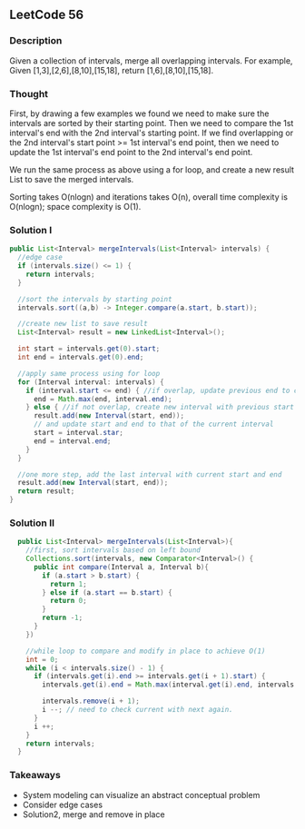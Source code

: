 ## LeetCode 56

### Description
Given a collection of intervals, merge all overlapping intervals.
For example,
Given [1,3],[2,6],[8,10],[15,18],
return [1,6],[8,10],[15,18].

### Thought
First, by drawing a few examples we found we need to  make sure the intervals are sorted by their starting point. Then we need to compare the 1st interval's end with the 2nd interval's starting point. If we find overlapping or the 2nd interval's start point >= 1st interval's end point, then we need to update the 1st interval's end point to the 2nd interval's end point.

We run the same process as above using a for loop, and create a new result List to save the merged intervals.

Sorting takes O(nlogn) and iterations takes O(n), overall time complexity is O(nlogn); space complexity is O(1).



### Solution I
```java
public List<Interval> mergeIntervals(List<Interval> intervals) {
  //edge case
  if (intervals.size() <= 1) {
    return intervals;
  }

  //sort the intervals by starting point
  intervals.sort((a,b) -> Integer.compare(a.start, b.start));

  //create new list to save result
  List<Interval> result = new LinkedList<Interval>();

  int start = intervals.get(0).start;
  int end = intervals.get(0).end;

  //apply same process using for loop
  for (Interval interval: intervals) {
    if (interval.start <= end) { //if overlap, update previous end to current interval's end
      end = Math.max(end, interval.end);
    } else { //if not overlap, create new interval with previous start and end and add to result List
      result.add(new Interval(start, end));
      // and update start and end to that of the current interval
      start = interval.star;
      end = interval.end;
    }
  }

  //one more step, add the last interval with current start and end
  result.add(new Interval(start, end));
  return result;
}
```

### Solution II
```java
  public List<Interval> mergeIntervals(List<Interval>){
    //first, sort intervals based on left bound
    Collections.sort(intervals, new Comparator<Interval>() {
      public int compare(Interval a, Interval b){
        if (a.start > b.start) {
          return 1;
        } else if (a.start == b.start) {
          return 0;
        }
        return -1;
      }
    })

    //while loop to compare and modify in place to achieve O(1)
    int = 0;
    while (i < intervals.size() - 1) {
      if (intervals.get(i).end >= intervals.get(i + 1).start) {
        intervals.get(i).end = Math.max(interval.get(i).end, intervals.get(i + 1).end);

        intervals.remove(i + 1);
        i --; // need to check current with next again.
      }
      i ++;
    }
    return intervals;  
  }
```


### Takeaways
* System modeling can visualize an abstract conceptual problem
* Consider edge cases
* Solution2, merge and remove in place
